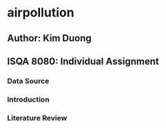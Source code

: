 # airpollution 
## Author: Kim Duong 
## ISQA 8080: Individual Assignment 

### Data Source 



### Introduction 

### Literature Review 

